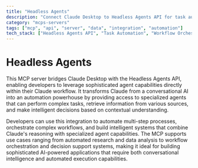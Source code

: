 ```yaml
---
title: "Headless Agents"
description: "Connect Claude Desktop to Headless Agents API for task automation, information retrieval, and complex decision-making workflows."
category: "mcps-servers"
tags: ["mcp", "api", "server", "data", "integration", "automation"]
tech_stack: ["Headless Agents API", "Task Automation", "Workflow Orchestration", "AI Agents", "Decision Support Systems"]
---
```


# Headless Agents

This MCP server bridges Claude Desktop with the Headless Agents API, enabling developers to leverage sophisticated agent capabilities directly within their Claude workflow. It transforms Claude from a conversational AI into an automation powerhouse by providing access to specialized agents that can perform complex tasks, retrieve information from various sources, and make intelligent decisions based on contextual understanding.

Developers can use this integration to automate multi-step processes, orchestrate complex workflows, and build intelligent systems that combine Claude's reasoning with specialized agent capabilities. The MCP supports use cases ranging from automated research and data analysis to workflow orchestration and decision support systems, making it ideal for building sophisticated AI-powered applications that require both conversational intelligence and automated execution capabilities.
